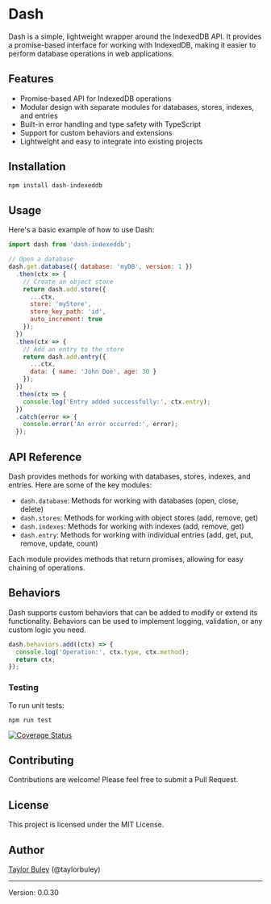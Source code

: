 # Dash

Dash is a simple, lightweight wrapper around the IndexedDB API. It provides a promise-based interface for working with IndexedDB, making it easier to perform database operations in web applications.

## Features

- Promise-based API for IndexedDB operations
- Modular design with separate modules for databases, stores, indexes, and entries
- Built-in error handling and type safety with TypeScript
- Support for custom behaviors and extensions
- Lightweight and easy to integrate into existing projects

## Installation

```bash
npm install dash-indexeddb
```

## Usage

Here's a basic example of how to use Dash:

```javascript
import dash from 'dash-indexeddb';

// Open a database
dash.get.database({ database: 'myDB', version: 1 })
  .then(ctx => {
    // Create an object store
    return dash.add.store({
      ...ctx,
      store: 'myStore',
      store_key_path: 'id',
      auto_increment: true
    });
  })
  .then(ctx => {
    // Add an entry to the store
    return dash.add.entry({
      ...ctx,
      data: { name: 'John Doe', age: 30 }
    });
  })
  .then(ctx => {
    console.log('Entry added successfully:', ctx.entry);
  })
  .catch(error => {
    console.error('An error occurred:', error);
  });
```

## API Reference

Dash provides methods for working with databases, stores, indexes, and entries. Here are some of the key modules:

- `dash.database`: Methods for working with databases (open, close, delete)
- `dash.stores`: Methods for working with object stores (add, remove, get)
- `dash.indexes`: Methods for working with indexes (add, remove, get)
- `dash.entry`: Methods for working with individual entries (add, get, put, remove, update, count)

Each module provides methods that return promises, allowing for easy chaining of operations.

## Behaviors

Dash supports custom behaviors that can be added to modify or extend its functionality. Behaviors can be used to implement logging, validation, or any custom logic you need.

```javascript
dash.behaviors.add((ctx) => {
  console.log('Operation:', ctx.type, ctx.method);
  return ctx;
});
```

### Testing

To run unit tests:

```
npm run test
```

[![Coverage Status](https://coveralls.io/repos/github/buley/dash/badge.svg?branch=master)](https://coveralls.io/github/buley/dash?branch=master)

## Contributing

Contributions are welcome! Please feel free to submit a Pull Request.

## License

This project is licensed under the MIT License.

## Author

[Taylor Buley](https://buley.info) (@taylorbuley)

---

Version: 0.0.30
